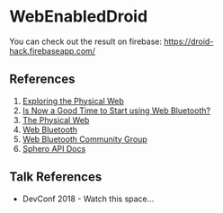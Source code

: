 # WebEnabledDroid

You can check out the result on firebase: https://droid-hack.firebaseapp.com/

## References

1. [Exploring the Physical Web](https://medium.com/@urish/exploring-the-physical-web-without-buying-beacons-efae51e36c2e)
2. [Is Now a Good Time to Start using Web Bluetooth?](https://medium.com/@urish/is-now-a-good-time-to-start-using-web-bluetooth-hint-yes-yes-it-is-99e998d7b9f6)
2. [The Physical Web](https://google.github.io/physical-web/)
3. [Web Bluetooth](https://developers.google.com/web/updates/2015/07/interact-with-ble-devices-on-the-web)
4. [Web Bluetooth Community Group](https://github.com/WebBluetoothCG)
5. [Sphero API Docs](https://github.com/orbotix/DeveloperResources/blob/master/docs/Sphero_API_1.50.pdf)

## Talk References

- DevConf 2018 - Watch this space...